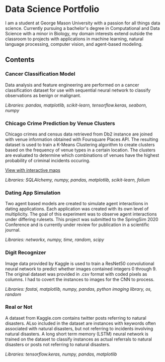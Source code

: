 # Data Science Portfolio
I am a student at George Mason University with a passion for all things data science. Currently pursuing a bachelor's degree in Computational and Data Science with a minor in Biology, my domain interests extend outside the classroom to projects with applications in machine learning, natural language processing, computer vision, and agent-based modeling.

## Contents

### Cancer Classification Model
Data analysis and feature engineering are performed on a cancer classification dataset for use with sequential neural network to classify observations as benign or malignant.

*Libraries: pandas, matplotlib, scikit-learn, tensorflow.keras, seaborn, numpy*

### Chicago Crime Prediction by Venue Clusters
Chicago crimes and census data retrieved from Db2 instance are joined with venue information obtained with Foursquare Places API. The resulting dataset is used to train a K-Means Clustering algorithm to create clusters based on the frequency of venue types in a certain location. The clusters are evaluated to determine which combinations of venues have the highest probability of criminal incidents occuring.

[View with interactive maps](https://nbviewer.jupyter.org/github/shoang22/my-projects/blob/master/chicago-crime-clusters/chicago-crime-clusters.ipynb) 

*Libraries: SQLAlchemy, numpy, pandas, matplotlib, scikit-learn, folium*

### Dating App Simulation
Two agent based models are created to simulate agent interactions in dating applications. Each application was created with its own level of multiplicity. The goal of this experiment was to observe agent interactions under differing rulesets. This project was submitted to the SpringSim 2020 Conference and is currently under review for publication in a scientific journal.

*Libraries: networkx, numpy, time, random, scipy*

### Digit Recognizer
Image data provided by Kaggle is used to train a ResNet50 convolutional neural network to predict whether images contained integers 0 through 9. The original dataset was provided in .csv format with coded pixels as columns. I had to covert the instances to images for the CNN to process.

*Libraries: fastai, matplotlib, numpy, pandas, python imaging library, os, random*

### Real or Not
A dataset from Kaggle.com contains twitter posts referring to natural disasters. ALso included in the dataset are instances with keywords often associated with natural disasters, but not referring to incidents involving natural disasters. A long short term memory (LSTM) neural network is trained on the dataset to classify instances as actual referrals to natural disasters or posts not referring to natural disasters.

*Libraries: tensorflow.keras, numpy, pandas, matplotlib*
